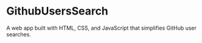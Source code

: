 # GithubUsersSearch
A web app built with HTML, CSS, and JavaScript that simplifies GitHub user searches. 
